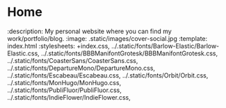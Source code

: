 # Home

:description: My personal website where you can find my work/portfolio/blog.
:image: .static/images/cover-social.jpg
:template: index.html
:stylesheets:
    +index.css,
    ../.static/fonts/Barlow-Elastic/Barlow-Elastic.css,
    ../.static/fonts/BBBManifontGrotesk/BBBManifontGrotesk.css,
    ../.static/fonts/CoasterSans/CoasterSans.css,
    ../.static/fonts/DepartureMono/DepartureMono.css,
    ../.static/fonts/Escabeau/Escabeau.css,
    ../.static/fonts/Orbit/Orbit.css,
    ../.static/fonts/MonHugo/MonHugo.css,
    ../.static/fonts/PubliFluor/PubliFluor.css,
    ../.static/fonts/IndieFlower/IndieFlower.css,
